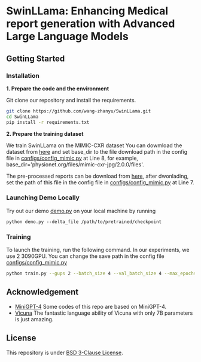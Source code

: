 # SwinLLama: Enhancing Medical report generation with Advanced Large Language Models


<!-- ## Introduction
![overview](figs/overview.png) -->

## Getting Started
### Installation

**1. Prepare the code and the environment**

Git clone our repository and install the requirements.

```bash
git clone https://github.com/wang-zhanyu/SwinLLama.git
cd SwinLLama
pip install -r requirements.txt
```


<!-- **2. Prepare the pretrained Vicuna weights**

The current version of SwinLLama is built on the Vicuna-7B.
Please use the fiollowing command to prepare the Vicuna weights.

```
pip install git+https://github.com/lm-sys/FastChat.git@v0.1.10
```

Then, run the following command to create the final working weight

```
cd SwinLLama
python -m fastchat.model.apply_delta --base decapoda-research/llama-7b-hf  --target vicuna_weights --delta lmsys/vicuna-7b-delta-v0
```

The final weights would be in a single folder with the following structure:

```
vicuna_weights
├── config.json
├── generation_config.json
├── pytorch_model.bin.index.json
├── pytorch_model-00001-of-00003.bin
...   
```

Then, set the path to the vicuna weight in the model config file 
[configs/config_mimic.py](configs/config_mimic.py#L28) at Line 28. -->

<!-- 
**3. Prepare the pretrained SwinLlama checkpoint**

Download our pretrained checkpoint from
[coming soon].
Then, set the path to the delta_file in the config file 
in [configs/config_mimic.py](configs/config_mimic.py#L18) at Line 18.  -->


**2. Prepare the training dataset**

We train SwinLLama on the MIMIC-CXR dataset
You can dowmload the dataset from [here](https://physionet.org/content/mimic-cxr-jpg/2.0.0/) and set base_dir to the file download path in the config file in [configs/config_mimic.py](configs/config_mimic.py#L8) at Line 8, for example, base_dir='physionet.org/files/mimic-cxr-jpg/2.0.0/files'.

The pre-processed reports can be download from [here](https://drive.google.com/file/d/16NvBAaiAEgBacW4CGDd5lI8OsR-WZeDz/view?usp=sharing), after dwonlading, set the path of this file in the config file in [configs/config_mimic.py](configs/config_mimic.py#L7) at Line 7.


### Launching Demo Locally

Try out our demo [demo.py](demo.py) on your local machine by running

```
python demo.py --delta_file /path/to/pretrained/checkpoint
```

### Training

To launch the training, run the following command. In our experiments, we use 2 3090GPU. 
You can change the save path in the config file 
[configs/config_mimic.py](configs/config_mimic.py#L16)

```bash
python train.py --gups 2 --batch_size 4 --val_batch_size 4 --max_epochs 3 --savedmodel_path /path/to/savemodel
```

## Acknowledgement

+ [MiniGPT-4](https://github.com/Vision-CAIR/MiniGPT-4) Some codes of this repo are based on MiniGPT-4.
+ [Vicuna](https://github.com/lm-sys/FastChat) The fantastic language ability of Vicuna with only 7B parameters is just amazing.


## License
This repository is under [BSD 3-Clause License](LICENSE.md).
